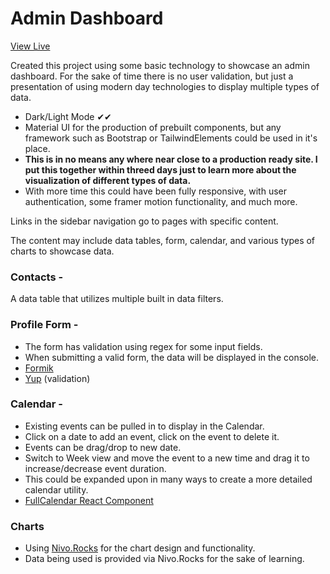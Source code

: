 # Admin Dashboard

[View Live](https://dashboard-sandy-gamma-59.vercel.app/)

Created this project using some basic technology to showcase an admin dashboard. For the sake of time there is no user validation, but just a presentation of using modern day technologies to display multiple types of data.

- Dark/Light Mode ✔✔
- Material UI for the production of prebuilt components, but any framework such as Bootstrap or TailwindElements could be used in it's place.
- **This is in no means any where near close to a production ready site. I put this together within threed days just to learn more about the visualization of different types of data.**
- With more time this could have been fully responsive, with user authentication, some framer motion functionality, and much more.

Links in the sidebar navigation go to pages with specific content.

The content may include data tables, form, calendar, and various types of charts to showcase data.

### Contacts -

A data table that utilizes multiple built in data filters.

### Profile Form -

- The form has validation using regex for some input fields.
- When submitting a valid form, the data will be displayed in the console.
- [Formik](https://www.npmjs.com/package/formik)
- [Yup](https://www.npmjs.com/package/yup) (validation)

### Calendar -

- Existing events can be pulled in to display in the Calendar.
- Click on a date to add an event, click on the event to delete it.
- Events can be drag/drop to new date.
- Switch to Week view and move the event to a new time and drag it to increase/decrease event duration.
- This could be expanded upon in many ways to create a more detailed calendar utility.
- [FullCalendar React Component](https://www.npmjs.com/package/@fullcalendar/react)

### Charts

- Using [Nivo.Rocks](https://nivo.rocks/) for the chart design and functionality.
- Data being used is provided via Nivo.Rocks for the sake of learning.
